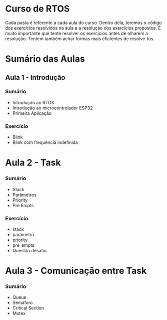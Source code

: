 # Curso de RTOS

Cada pasta é referente a cada aula do curso. Dentro dela, teremos o código dos exercícios resolvidos na aula e a resolução dos exercícios propostos. É muito importante que tente resolver os exercícios antes de olharem a resolução. Tentem também achar formas mais eficientes de resolve-los.

# Sumário das Aulas
## Aula 1 - Introdução
### Sumário
<!--ts-->
* Introdução ao RTOS
* Introdução ao microcontrolador ESP32
* Primeira Aplicação
<!--te-->
### Exercício
<!--ts-->
* Blink
* Blink com frequência indefinida
<!--te-->

# Aula 2 - Task
### Sumário
<!--ts-->
* Stack
* Parâmetros
* Priority
* Pre Empts
<!--te-->
### Exercício
<!--ts-->
* stack
* parâmetro
* priority
* pre_empts
* Questão desafio
<!--te-->

# Aula 3 - Comunicação entre Task
### Sumário
<!--ts-->
* Queue
* Semáforo
* Critical Section
* Mutex

<!--te-->


